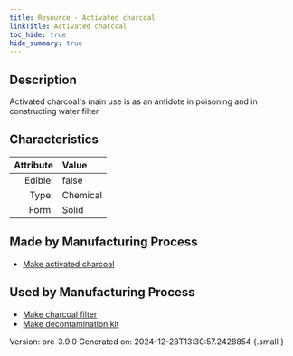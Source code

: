 ```yaml
---
title: Resource - Activated charcoal
linkTitle: Activated charcoal
toc_hide: true
hide_summary: true
---
```


## Description
 &#10;&#9;&#9;Activated charcoal&#39;s main use is as an&#10;&#9;antidote in poisoning and in constructing water filter

## Characteristics

| Attribute      | Value |
|--------:|:------|
|Edible:|false|
|Type:|Chemical|
|Form:|Solid|
 
## Made by Manufacturing Process

- [Make activated charcoal](/docs/definitions/process/make-activated-charcoal)

## Used by Manufacturing Process

- [Make charcoal filter](/docs/definitions/process/make-charcoal-filter)
- [Make decontamination kit](/docs/definitions/process/make-decontamination-kit)


    

Version: pre-3.9.0 Generated on: 2024-12-28T13:30:57.2428854
{.small }
